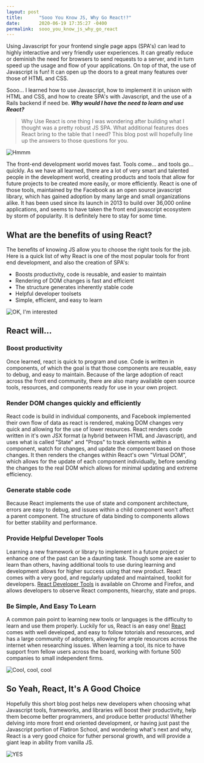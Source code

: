 ```yaml
---
layout: post
title:      "Sooo You Know JS, Why Go React!?"
date:       2020-06-19 17:35:27 -0400
permalink:  sooo_you_know_js_why_go_react
---
```



Using Javascript for your frontend single page apps (SPA's) can lead to highly interactive and very friendly user experiences. It can greatly reduce or deminish the need for browsers to send requests to a server, and in turn speed up the usage and flow of your applications. On top of that, the use of Javascript is fun! It can open up the doors to a great many features over those of HTML and CSS.

Sooo... I learned how to use Javascript, how to implement it in unison with HTML and CSS, and how to create SPA's with Javascript, and the use of a Rails backend if need be. **_Why would I have the need to learn and use React?_**

> Why Use React is one thing I was wondering after building what I thought was a pretty robust JS SPA. What additional features does React bring to the table that I need? This blog post will hopefully line up the answers to those questions for you.

![Hmmm](https://media.giphy.com/media/10bDoTtJhtcHu0/source.gif)

The front-end development world moves fast. Tools come... and tools go... quickly. As we have all learned, there are a lot of very smart and talented people in the development world, creating products and tools that allow for future projects to be created more easily, or more efficiently. React is one of those tools, maintained by the Facebook as an open source javascript library, which has gained adoption by many large and small organizations alike. It has been used since its launch in 2013 to build over 36,000 online applications, and seems to have taken the front end javascript ecosystem by storm of popularity. It is definitely here to stay for some time.

## What are the benefits of using React?
The benefits of knowing JS allow you to choose the right tools for the job. Here is a quick list of why React is one of the most popular tools for front end development, and also the creation of SPA's:

  - Boosts productivity, code is reusable, and easier to maintain
  - Rendering of DOM changes is fast and efficient
  - The structure generates inherently stable code
  - Helpful developer toolsets
  - Simple, efficient, and easy to learn
  
![OK, I'm interested](https://media.giphy.com/media/3o6ZtqINioC4DdUkLu/source.gif)

## React will...
### Boost productivity
Once learned, react is quick to program and use. Code is written in components, of which the goal is that those components are reusable, easy to debug, and easy to maintain. Because of the large adoption of react across the front end community, there are also many available open source tools, resources, and components ready for use in your own project.

### Render DOM changes quickly and efficiently
React code is build in individual components, and Facebook implemented their own flow of data as react is rendered, making DOM changes very quick and allowing for the use of lower resources. React renders code written in it's own JSX format (a hybrid between HTML and Javascript), and uses what is called "State" and "Props" to track elements within a component, watch for changes, and update the component based on those changes. It then renders the changes within React's own "Virtual DOM", which allows for the update of each component individually, before sending the changes to the real DOM which allows for minimal updating and extreme efficiency. 

### Generate stable code
Because React implements the use of state and component architecture, errors are easy to debug, and issues within a child component won't affect a parent component. The structure of data binding to components allows for better stability and performance.

### Provide Helpful Developer Tools
Learning a new framework or library to implement in a future project or enhance one of the past can be a daunting task. Though some are easier to learn than others, having additional tools to use during learning and development allows for higher success using that new product. React comes with a very good, and regularly updated and maintained, toolkit for developers. [React Developer Tools](https://chrome.google.com/webstore/detail/react-developer-tools/fmkadmapgofadopljbjfkapdkoienihi) is available on Chrome and Firefox, and allows developers to observe React components, hiearchy, state and props.

### Be Simple, And Easy To Learn
A common pain point to learning new tools or languages is the difficulty to learn and use them properly. Luckily for us, React is an easy one! [React](https://reactjs.org/) comes with well developed, and easy to follow totorials and resources, and has a large community of adopters, allowing for ample resources across the internet when researching issues. When learning a tool, its nice to have support from fellow users across the board, working with fortune 500 companies to small independent firms. 

![Cool, cool, cool](https://media.giphy.com/media/dQNP6OnyFUePu/source.gif)

## So Yeah, React, It's A Good Choice
Hopefully this short blog post helps new developers when choosing what Javascript tools, frameworks, and libraries will boost their productivity, help them become better programmers, and produce better products! Whether delving into more front end oriented development, or having just past the Javascript portion of Flatiron School, and wondering what's next and why, React is a very good choice for futher personal growth, and will provide a giant leap in ability from vanilla JS.

![YES](https://media.giphy.com/media/GCTmdhIIrC9i/source.gif)

